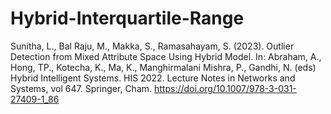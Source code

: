 # Hybrid-Interquartile-Range

Sunitha, L., Bal Raju, M., Makka, S., Ramasahayam, S. (2023). Outlier Detection from Mixed Attribute Space Using Hybrid Model. In: Abraham, A., Hong, TP., Kotecha, K., Ma, K., Manghirmalani Mishra, P., Gandhi, N. (eds) Hybrid Intelligent Systems. HIS 2022. Lecture Notes in Networks and Systems, vol 647. Springer, Cham. https://doi.org/10.1007/978-3-031-27409-1_86
